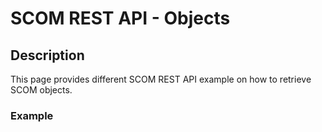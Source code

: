 # SCOM REST API - Objects


## Description
This page provides different SCOM REST API example on how to retrieve SCOM objects.

### Example
```

